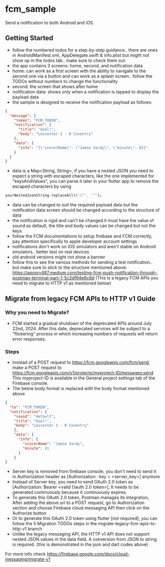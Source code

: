 # fcm_sample

Send a notification to both Android and iOS.

## Getting Started

* follow the numbered todos for a step-by-step guidance.. there are ones in AndroidManifest.xml, AppDelegate.swift & info.plist but might not show up in the todos tab.. make sure to check them out.
* the app contains 3 screens: home, second, and notification data
* home: can work as a first screen with the ability to navigate to the second one via a button and can work as a splash screen.. follow the TODOs without numbers to change the functionality
* second: the screen that shows after home
* notification data: shows only when a notification is tapped to display the payload data
* the sample is designed to receive the notification payload as follows:
```json
{
  "message": {
    "token": "FCM_TOKEN",
    "notification": {
      "title": "Goal!",
      "body": "Leicester 1 - 0 Coventry"
    },
    "data": {
      "info": "{\"scorerName\": \"Jamie Vardy\", \"minute\": 81}"
    }
  }
}
```
* data is a Map<String, String>, if you have a nested JSON you need to expect a string with escaped characters, like the one implemented for "keysAndValues", you can parse it later in your flutter app to remove the escaped characters by using
```dart
yourNestedJsonString.replaceAll(r'\"', '"');
```
* data can be changed to suit the required payload data but the notification data screen should be changed according to the structure of data
* the notification is rigid and can't be changed it must have the value of sound as default, the title and body values can be changed but not the keys
* follow the FCM documentations to setup firebase and FCM correctly, pay attention specifically to apple developer account settings
* notifications don't work on iOS simulators and aren't stable on Android emulators.. better test on real devices
* old android versions might not show a banner
* follow this to see the various methods for sending a test notification.. but make sure to stick to the structure mentioned above: https://apoorv487.medium.com/testing-fcm-push-notification-through-postman-terminal-part-1-5c2df94e6c8d (This is a legacy FCM APIs you need to migrate to HTTP v1 as mentioned below)


## Migrate from legacy FCM APIs to HTTP v1 Guide

### Why you need to Migrate?
* FCM started a gradual shutdown of the deprecated APIs around July 22nd, 2024. After this date, deprecated services will be subject to a "flickering" process in which increasing numbers of requests will return error responses.

### Steps
* Instead of a POST request to https://fcm.googleapis.com/fcm/send, make a POST request to https://fcm.googleapis.com/v1/projects/myproject-ID/messages:send This myproject-ID is available in the General project settings tab of the Firebase console.
* The below body format is replaced with the body format mentioned above
```json
{ 
  "to": "FCM_TOKEN",
  "notification": { 
    "sound": "default", 
    "title": "Goal!", 
    "body": "Leicester 1 - 0 Coventry" 
    }, 
    "data": {
      "info": {
        "scorerName": "Jamie Vardy",
        "minute": 81
      }
    } 
}
```
* Server key is removed from firebase console, you don't need to send it in Authorization header as [Authorization : key = <server_key>] anymore
* Instead of Server key, you need to send OAuth 2.0 token as [Authorization: Bearer <valid Oauth 2.0 token>], It needs to be generated continuously because it continuously expires.
* To generate this OAuth 2.0 token, Postman manages its integration, After adding the above url to a POST request, go to Authorization section and choose Firebase cloud messaging API then click on the Authorize button
* Or to generate this OAuth 2.0 token using flutter [not required], you can follow the 5 Migration TODOs steps in the migrate-legacy-fcm-apis-to-http-v1 branch
* Unlike the legacy messaging API, the HTTP v1 API does not support nested JSON values in the data field. A conversion from JSON to string is required. (this is demonstrated in the json and dart codes above)

For more info check https://firebase.google.com/docs/cloud-messaging/migrate-v1

